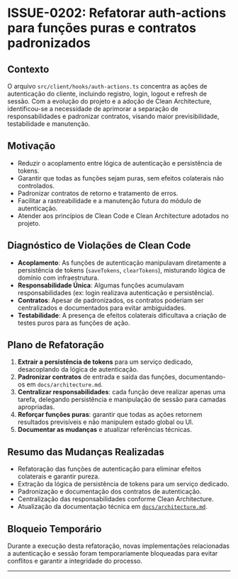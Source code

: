 # ISSUE-0202: Refatorar auth-actions para funções puras e contratos padronizados

## Contexto

O arquivo `src/client/hooks/auth-actions.ts` concentra as ações de autenticação do cliente, incluindo registro, login, logout e refresh de sessão. Com a evolução do projeto e a adoção de Clean Architecture, identificou-se a necessidade de aprimorar a separação de responsabilidades e padronizar contratos, visando maior previsibilidade, testabilidade e manutenção.

## Motivação

- Reduzir o acoplamento entre lógica de autenticação e persistência de tokens.
- Garantir que todas as funções sejam puras, sem efeitos colaterais não controlados.
- Padronizar contratos de retorno e tratamento de erros.
- Facilitar a rastreabilidade e a manutenção futura do módulo de autenticação.
- Atender aos princípios de Clean Code e Clean Architecture adotados no projeto.

## Diagnóstico de Violações de Clean Code

- **Acoplamento**: As funções de autenticação manipulavam diretamente a persistência de tokens (`saveTokens`, `clearTokens`), misturando lógica de domínio com infraestrutura.
- **Responsabilidade Única**: Algumas funções acumulavam responsabilidades (ex: login realizava autenticação e persistência).
- **Contratos**: Apesar de padronizados, os contratos poderiam ser centralizados e documentados para evitar ambiguidades.
- **Testabilidade**: A presença de efeitos colaterais dificultava a criação de testes puros para as funções de ação.

## Plano de Refatoração

1. **Extrair a persistência de tokens** para um serviço dedicado, desacoplando da lógica de autenticação.
2. **Padronizar contratos** de entrada e saída das funções, documentando-os em `docs/architecture.md`.
3. **Centralizar responsabilidades**: cada função deve realizar apenas uma tarefa, delegando persistência e manipulação de sessão para camadas apropriadas.
4. **Reforçar funções puras**: garantir que todas as ações retornem resultados previsíveis e não manipulem estado global ou UI.
5. **Documentar as mudanças** e atualizar referências técnicas.

## Resumo das Mudanças Realizadas

- Refatoração das funções de autenticação para eliminar efeitos colaterais e garantir pureza.
- Extração da lógica de persistência de tokens para um serviço dedicado.
- Padronização e documentação dos contratos de autenticação.
- Centralização das responsabilidades conforme Clean Architecture.
- Atualização da documentação técnica em [`docs/architecture.md`](../../../docs/architecture.md).

## Bloqueio Temporário

Durante a execução desta refatoração, novas implementações relacionadas a autenticação e sessão foram temporariamente bloqueadas para evitar conflitos e garantir a integridade do processo.

---